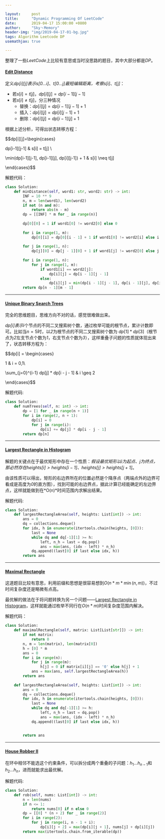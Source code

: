 ```yaml
---

layout:     post
title:      "Dynamic Programming Of LeetCode"
date:       2019-04-17 15:00:00 +0800
author:     "Sky丶Memory"
header-img: "img/2019-04-17-01-bg.jpg"
tags: Algorithm Leetcode DP
usemathjax: true

---
```


整理了一些*LeetCode*上比较有意思或当时没思路的题目，其中大部分都是*DP*。

#### [Edit Distance](<https://leetcode.com/problems/edit-distance/>)

定义*dp[i\][j]*表示*s[0…i]*、*t[0…j]*最短编辑距离，考察*s[i]*、*t[j]*：

- 若$s[i] = t[j]，dp[i][j] = dp[i - 1][j - 1]$
- 若$s[i] \neq t[j]$，分三种情况
  - 替换：$dp[i][j] = dp[i - 1][j - 1]  +  1$
  - 插入：$dp[i][j] = dp[i][j - 1]  +  1$
  - 删除：$dp[i][j] = dp[i - 1][j]  +  1$

根据上述分析，可得出状态转移方程：

$$dp[i][j]=\begin{cases}

dp[i-1][j-1] & s[i] = t[j] \\

\min(dp[i-1][j-1], dp[i-1][j], dp[i][j-1]) + 1 & s[i] \neq t[j]

\end{cases}$$

解题代码：

```python
class Solution:
    def minDistance(self, word1: str, word2: str) -> int:
        INF = 10 ** 9
        n, m = len(word1), len(word2)
        if not (n and m):
            return abs(n - m)
        dp = [[INF] * m for _ in range(n)]
        
        dp[0][0] = 1 if word1[0] != word2[0] else 0
        
        for i in range(1, m):
            dp[0][i] = dp[0][i - 1] + 1 if word1[0] != word2[i] else i
        
        for j in range(1, n):
            dp[j][0] = dp[j - 1][0] + 1 if word1[j] != word2[0] else j
            
        for i in range(1, n):
            for j in range(1, m):
                if word1[i] == word2[j]:
                    dp[i][j] = dp[i - 1][j - 1]
                else:
                    dp[i][j] = min(dp[i - 1][j - 1], dp[i - 1][j], dp[i][j - 1]) + 1
        return dp[n - 1][m - 1]
```

---

#### [Unique Binary Search Trees](<https://leetcode.com/problems/unique-binary-search-trees/>)

完全的思维题目，思维方向不对的话，感觉很难做出来。

*dp[i\]*表示*i*个节点的不同二叉搜索树个数，通过枚举可能的根节点，累计计数即可。比如当$n=5$时，以*2*为根节点的不同二叉搜索树个数为 $dp[1] * dp[3]$（根节点为*2*左支节点个数为*1*，右支节点个数为*3*），这样重叠子问题的性质就体现出来了，状态转移方程为：

$$dp[i] = \begin{cases}

1 & i = 0,1\\

\sum_{j=0}^{i-1}  dp[j] * dp[i - j - 1] & i \geq 2

\end{cases}$$

解题代码:

```python
class Solution:
    def numTrees(self, n: int) -> int:
        dp = [1 for _ in range(n + 1)]
        for i in range(2, n + 1):
            dp[i] = 0
            for j in range(i):
                dp[i] += dp[j] * dp[i - j - 1]
        return dp[n]
```

---

#### [Largest Rectangle in Histogram](<https://leetcode.com/problems/largest-rectangle-in-histogram/>)

解题的关键点在于最优矩形中存在一个性质：*假设最优矩形以i为起点、j为终点，那必然存在$heights[i] > heights[i - 1]、heights[j] > heights[j + 1]$*。

由该性质可以得出，矩形的右边界所在的位置必然是个降序点（两端点外的边界可看成是高度为*0*的直方图），找到可能的右边界点，据此计算已经能确定的左边界点，这样就能做到在*O(n)*时间范围内求解出结果。

解题代码:

```python
class Solution:
    def largestRectangleArea(self, heights: List[int]) -> int:
        ans = 0
        dq = collections.deque()
        for idx, h in enumerate(itertools.chain(heights, [0])):
            last = None
            while dq and dq[-1][1] >= h:
                left, n_h = last = dq.pop()
                ans = max(ans, (idx - left) * n_h)
            dq.append((last[0] if last else idx, h))
        return ans
```



---

####  [ Maximal Rectangle](<https://leetcode.com/problems/maximal-rectangle/>)

这道题目比较有意思，利用前缀和思想是很容易想到$O(n * m * \min(n, m))$，不过时间复杂度还是略微有点高。

最优解的做法在于将问题转换为另一个问题——[Largest Rectangle in Histogram](<https://leetcode.com/problems/largest-rectangle-in-histogram/>)，这样就能通过枚举不同行在$O(n * m)$时间复杂度范围内解决。

解题代码：

```python
class Solution:
    def maximalRectangle(self, matrix: List[List[str]]) -> int:
        if not matrix:
            return 0
        n, m = len(matrix), len(matrix[0])
        h = [0] * m
        ans = 0
        for i in range(n):
            for j in range(m):
                h[j] = 0 if matrix[i][j] == '0' else h[j] + 1
            ans = max(ans, self.largestRectangleArea(h))
        return ans
             
    def largestRectangleArea(self, heights: List[int]) -> int:
        ans = 0
        dq = collections.deque()
        for idx, h in enumerate(itertools.chain(heights, [0])):
            last = None
            while dq and dq[-1][1] >= h:
                left, n_h = last = dq.pop()
                ans = max(ans, (idx - left) * n_h)
            dq.append((last[0] if last else idx, h))
              
            
        return ans
```

---

#### [House Robber II](https://leetcode.com/problems/house-robber-ii/)

在环中相邻不能选这个约束条件，可以拆分成两个重叠的子问题：$h_1…h_{n-1}$和$h_2…h_n$，进而就能求出最优解。

解题代码:

```python
class Solution:
    def rob(self, nums: List[int]) -> int:
        n = len(nums)
        if n <= 1:
            return nums[0] if n else 0
        dp = [[0] * (n + 2) for _ in range(2)]
        for i in range(2):
            for j in range(i, n - 1 + i):
                dp[i][j + 2] = max(dp[i][j + 1], nums[j] + dp[i][j])
        return max(itertools.chain.from_iterable(dp))
```


